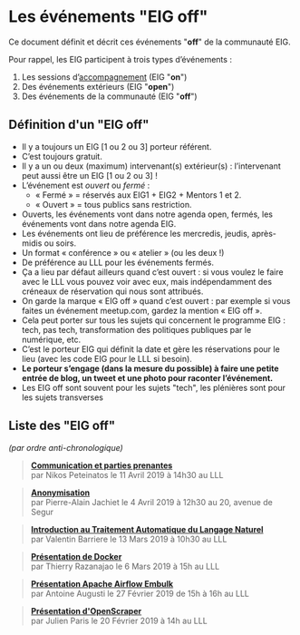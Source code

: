 # Les événements "EIG off"

Ce document définit et décrit ces événements "**off**" de la communauté EIG.

Pour rappel, les EIG participent à trois types d’événements :

1.  Les sessions d’[accompagnement](accompagnement.md) (EIG "**on**")
2.  Des événements extérieurs (EIG "**open**")
3.  Des événements de la communauté (EIG "**off**")

## Définition d'un "EIG off"

-   Il y a toujours un EIG [1 ou 2 ou 3] porteur référent.
-   C’est toujours gratuit.
-   Il y a un ou deux (maximum) intervenant(s) extérieur(s) : l’intervenant peut aussi être un EIG [1 ou 2 ou 3] !
-   L’événement est *ouvert* ou *fermé* :
    -   « Fermé » = réservés aux EIG1 + EIG2 + Mentors 1 et 2.
    -   « Ouvert » = tous publics sans restriction.
-   Ouverts, les événements vont dans notre agenda open, fermés, les événements vont dans notre agenda EIG.
-   Les événements ont lieu de préférence les mercredis, jeudis, après-midis ou soirs.
-   Un format « conférence » ou « atelier » (ou les deux !)
-   De préférence au LLL pour les événements fermés.
-   Ça a lieu par défaut ailleurs quand c’est ouvert : si vous voulez le faire avec le LLL vous pouvez voir avec eux, mais indépendamment des créneaux de réservation qui nous sont attribués.
-   On garde la marque « EIG off » quand c’est ouvert : par exemple si vous faites un événement meetup.com, gardez la mention « EIG off ».
-   Cela peut porter sur tous les sujets qui concernent le programme EIG : tech, pas tech, transformation des politiques publiques par le numérique, etc.
-   C’est le porteur EIG qui définit la date et gère les réservations pour le lieu (avec les code EIG pour le LLL si besoin).
-   **Le porteur s’engage (dans la mesure du possible) à faire une petite entrée de blog, un tweet et une photo pour raconter l’événement.**
-   Les EIG off sont souvent pour les sujets "tech", les plénières sont pour les sujets transverses

## Liste des "EIG off"
*(par ordre anti-chronologique)*

> [**Communication et parties prenantes**](https://speakerdeck.com/eig2018/communication-et-parties-prenantes)<br/>
> par Nikos Peteinatos le 11 Avril 2019 à 14h30 au LLL

> [**Anonymisation**](https://speakerdeck.com/eig2018/anonymisation)<br/>
> par Pierre-Alain Jachiet le 4 Avril 2019 à 12h30 au 20, avenue de Segur

> [**Introduction au Traitement Automatique du Langage Naturel**](https://speakerdeck.com/eig2018/introduction-au-traitement-automatique-du-langage-naturel)<br/>
> par Valentin Barriere le 13 Mars 2019 à 10h30 au LLL

> [**Présentation de Docker**](https://speakerdeck.com/eig2018/presentation-docker-par-thierry-razanajao)<br/>
> par Thierry Razanajao le 6 Mars 2019 à 15h au LLL

> [**Présentation Apache Airflow Embulk**](https://speakerdeck.com/eig2018/apache-airflow-and-embulk)<br/>
> par Antoine Augusti le 27 Février 2019 de 15h à 16h au LLL
 
> [**Présentation d'OpenScraper**](https://github.com/entrepreneur-interet-general/OpenScraper)<br/>
> par Julien Paris le 20 Février 2019 à 14h au LLL
